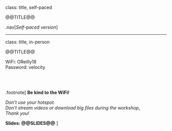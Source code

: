 class: title, self-paced

@@TITLE@@

.nav[*Self-paced version*]

---

class: title, in-person

@@TITLE@@

WiFi: OReilly18<br>
Password: velocity

<br>
<br>

.footnote[
**Be kind to the WiFi!**<br/>
<!-- *Use the 5G network.* -->
*Don't use your hotspot.*<br/>
*Don't stream videos or download big files during the workshop[.](https://www.youtube.com/watch?v=h16zyxiwDLY)*<br/>
*Thank you!*

**Slides: @@SLIDES@@**
]
